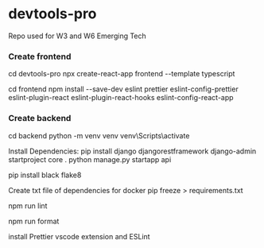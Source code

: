 # devtools-pro
Repo used for W3 and W6 Emerging Tech


### Create frontend
cd devtools-pro
npx create-react-app frontend --template typescript

cd frontend
npm install --save-dev eslint prettier eslint-config-prettier eslint-plugin-react eslint-plugin-react-hooks eslint-config-react-app


### Create backend
cd backend
python -m venv venv
venv\Scripts\activate

Install Dependencies:
pip install django djangorestframework
django-admin startproject core .
python manage.py startapp api

pip install black flake8

Create txt file of dependencies for docker
pip freeze > requirements.txt



npm run lint

npm run format

install Prettier vscode extension and ESLint

